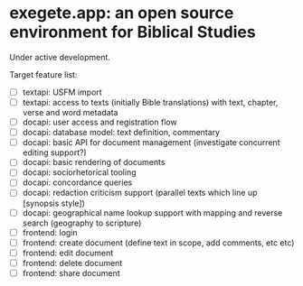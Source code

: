 # exegete.app: an open source environment for Biblical Studies

Under active development.

Target feature list:

- [ ] textapi: USFM import
- [ ] textapi: access to texts (initially Bible translations) with text, chapter, verse and word metadata
- [ ] docapi: user access and registration flow
- [ ] docapi: database model: text definition, commentary
- [ ] docapi: basic API for document management (investigate concurrent editing support?)
- [ ] docapi: basic rendering of documents
- [ ] docapi: sociorhetorical tooling
- [ ] docapi: concordance queries
- [ ] docapi: redaction criticism support (parallel texts which line up [synopsis style])
- [ ] docapi: geographical name lookup support with mapping and reverse search (geography to scripture)
- [ ] frontend: login
- [ ] frontend: create document (define text in scope, add comments, etc etc)
- [ ] frontend: edit document
- [ ] frontend: delete document
- [ ] frontend: share document

